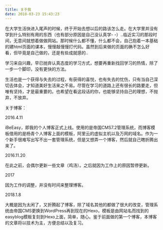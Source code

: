 ```yaml
---
title: 关于我
date: 2018-03-23 15:43:23
---
```



在大学生活快进入尾声的时候，终于开始去想以后的路该怎么走。在大学里并没有学到什么特别有用的东西（也有部分原因是自己没认真学- -）..临近实习的那段时间，无意间就想着做做网站。那时候什么都不懂，什么都不会，自己抱着一本基础的建html页面的课本，慢慢敲慢慢打代码。虽然到后来做的页面的确不怎么好看，但毕竟是自己做的，还是有些成就感的..

学习来自兴趣，早已抛弃认真态度的学习方式，想要再重新找回学习的热情，除了一步一个脚印，没有更快的方法。

生活也是一个获得与失去的过程，有获得的喜悦，也有失去的忧伤，只有当自己深切去体会，才知道美好生活来之不易。尽管在学习的道路上还有很长的路要走，但唯有坚持，才是最重要的。也希望在看这段话的你，也能够坚持自己的理想，不抛弃，不放弃。

关于博客：

2016.4.11

iBeEasy，即我的个人博客正式上线。使用的是帝国CMS7.2管理系统，而博客模板借用的是杨青个人博客上面的模板，阿里云的虚拟主机以及万网的域名。作为一个新手很难写出写不出一套管理系统，但是又想弄一个博客，然后就自己瞎折腾出来了。

2016.11.20

在此之前，会偶尔更新一些文章（鸡汤）。之后就因为工作上的原因暂停更新。

2017

因为工作的调整，并没有时间来整理博客。

2018.1.8

大概是因为太闲了，又折腾起了博客，除了域名其他的都做了很大的改变，管理系统由帝国CMS更换到WordPress再到现在的Hexo，模板是由网站名而找到的easyblog模板复刻到Hexo上面，简单，随心。鉴于前面做的第一个博客，本博客的文章将以技术为主，方便总结以及复习。